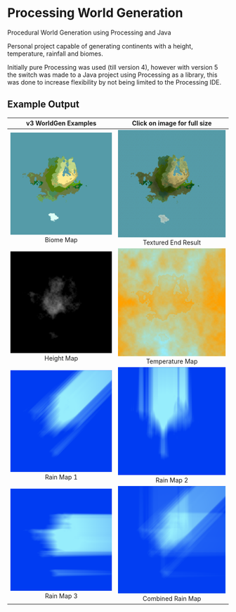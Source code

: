 # Processing World Generation
Procedural World Generation using Processing and Java

Personal project capable of generating continents with a height, temperature, rainfall and biomes. 

Initially pure Processing was used (till version 4), however with version 5 the switch was made to a Java project using Processing as a library, this was done to increase flexibility by not being limited to the Processing IDE. 

## Example Output

| v3 WorldGen Examples  | Click on image for full size |
| :---: | :---: |
| <a href="images/v3_biome_map.png"><img src="images/v3_biome_map.png" style="width: 100%;" /></a><br />Biome Map | <a href="images/v3_textured_end_result.png"><img src="images/v3_textured_end_result.png" style="width: 100%;" /></a><br />Textured End Result |
| <a href="images/v3_height_map.png"><img src="images/v3_height_map.png"  style="width: 100%" /></a><br />Height Map | <a href="images/v3_temperature_map.png"><img src="images/v3_temperature_map.png"  style="width: 100%" /></a><br />Temperature Map |
| <a href="images/v3_rain_map1.png"><img src="images/v3_rain_map1.png"  style="width: 100%" /></a><br />Rain Map 1 | <a href="images/v3_rain_map2.png"><img src="images/v3_rain_map2.png"  style="width: 100%" /></a><br />Rain Map 2 |
| <a href="images/v3_rain_map3.png"><img src="images/v3_rain_map3.png"  style="width: 100%" /></a><br />Rain Map 3 | <a href="images/v3_combined_rain_map.png"><img src="images/v3_combined_rain_map.png"  style="width: 100%" /></a><br />Combined Rain Map |

